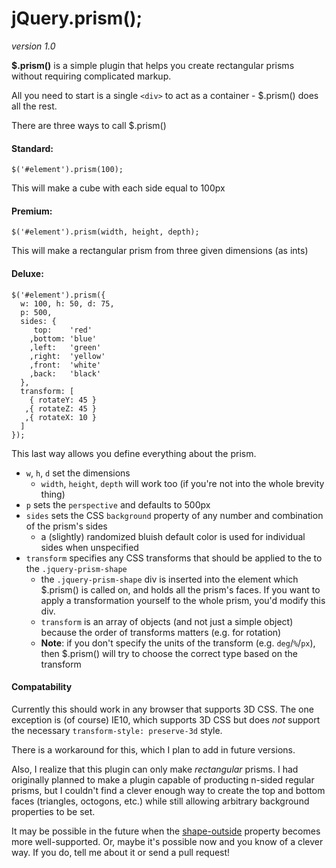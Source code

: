 # jQuery.prism();
*version 1.0*

**$.prism()** is a simple plugin that helps you create rectangular prisms without requiring complicated markup.

All you need to start is a single `<div>` to act as a container - $.prism() does all the rest.

There are three ways to call $.prism()

#### Standard:
    $('#element').prism(100);
  This will make a cube with each side equal to 100px

#### Premium:
    $('#element').prism(width, height, depth);
This will make a rectangular prism from three given dimensions (as ints)

#### Deluxe:
```
$('#element').prism({
  w: 100, h: 50, d: 75,
  p: 500,
  sides: {
     top:    'red'
    ,bottom: 'blue'
    ,left:   'green'
    ,right:  'yellow'
    ,front:  'white'
    ,back:   'black'
  },
  transform: [
    { rotateY: 45 }
   ,{ rotateZ: 45 }
   ,{ rotateX: 10 }
  ]
});
```

This last way allows you define everything about the prism.

- `w`, `h`, `d` set the dimensions
  - `width`, `height`, `depth` will work too (if you're not into the whole brevity thing)
- `p` sets the `perspective` and defaults to 500px
- `sides` sets the CSS `background` property of any number and combination of the prism's sides
  - a (slightly) randomized bluish default color is used for individual sides when unspecified
- `transform` specifies any CSS transforms that should be applied to the to the `.jquery-prism-shape`
  - the `.jquery-prism-shape` div is inserted into the element which $.prism() is called on, and holds all the prism's faces. If you want to apply a transformation yourself to the whole prism, you'd modify this div.
  - `transform` is an array of objects (and not just a simple object) because the order of transforms matters (e.g. for rotation)
  - **Note**: if you don't specify the units of the transform (e.g. `deg`/`%`/`px`), then $.prism() will try to choose the correct type based on the transform

#### Compatability
Currently this should work in any browser that supports 3D CSS. The one exception is (of course) IE10, which supports 3D CSS but does *not* support the necessary `transform-style: preserve-3d` style.

There is a workaround for this, which I plan to add in future versions.

Also, I realize that this plugin can only make *rectangular* prisms. I had originally planned to make a plugin capable of producting n-sided regular prisms, but I couldn't find a clever enough way to create the top and bottom faces (triangles, octogons, etc.) while still allowing arbitrary background properties to be set.

It may be possible in the future when the [shape-outside](http://dev.w3.org/csswg/css3-exclusions/#shape-outside-property) property becomes more well-supported. Or, maybe it's possible now and you know of a clever way. If you do, tell me about it or send a pull request!